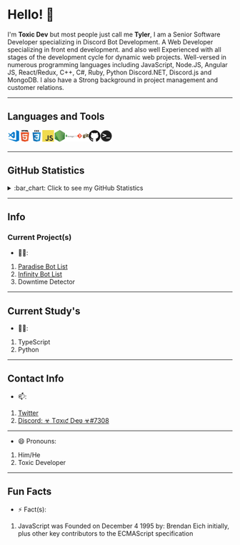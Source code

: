 # Hello! 👋
I'm **Toxic Dev** but most people just call me **Tyler**, I am a Senior Software Developer specializing in Discord Bot Development. A Web Developer specializing in front end development. 
and also well Experienced with all stages of the development cycle for dynamic web projects. Well-versed in numerous programming languages including JavaScript, Node.JS, Angular JS, React/Redux, C++, C#, Ruby, Python Discord.NET, Discord.js and MongoDB. I also have a Strong background in project management and customer relations.

---

## Languages and Tools

<img align="left" alt="Visual Studio Code" width="26px" src="https://raw.githubusercontent.com/github/explore/80688e429a7d4ef2fca1e82350fe8e3517d3494d/topics/visual-studio-code/visual-studio-code.png" />
<img align="left" alt="HTML5" width="26px" src="https://raw.githubusercontent.com/github/explore/80688e429a7d4ef2fca1e82350fe8e3517d3494d/topics/html/html.png" />
<img align="left" alt="CSS3" width="26px" src="https://raw.githubusercontent.com/github/explore/80688e429a7d4ef2fca1e82350fe8e3517d3494d/topics/css/css.png" />
<img align="left" alt="JavaScript" width="26px" src="https://raw.githubusercontent.com/github/explore/80688e429a7d4ef2fca1e82350fe8e3517d3494d/topics/javascript/javascript.png" />
<img align="left" alt="Node.js" width="26px" src="https://raw.githubusercontent.com/github/explore/80688e429a7d4ef2fca1e82350fe8e3517d3494d/topics/nodejs/nodejs.png" />
<img align="left" alt="MongoDB" width="26px" src="https://raw.githubusercontent.com/github/explore/80688e429a7d4ef2fca1e82350fe8e3517d3494d/topics/mongodb/mongodb.png" />
<img align="left" alt="Git" width="26px" src="https://raw.githubusercontent.com/github/explore/80688e429a7d4ef2fca1e82350fe8e3517d3494d/topics/git/git.png" />
<img align="left" alt="GitHub" width="26px" src="https://raw.githubusercontent.com/github/explore/78df643247d429f6cc873026c0622819ad797942/topics/github/github.png" />
<img align="left" alt="Terminal" width="26px" src="https://raw.githubusercontent.com/github/explore/80688e429a7d4ef2fca1e82350fe8e3517d3494d/topics/terminal/terminal.png" />

<br><br><hr>

## GitHub Statistics
<details>
  <summary>
    :bar_chart: Click to see my GitHub Statistics
  </summary>
  <p align="center">
&nbsp;<img align="center" src="https://github-readme-stats.vercel.app/api?username=TheRealToxicDev&show_icons=true&theme=dracula" alt="Toxic Dev" height="200"/>
<img align="center" src="https://github-readme-stats.vercel.app/api/top-langs/?username=TheRealToxicDev&hide=lua&theme=dracula" alt="Toxic Dev's github stats"/>
<div><img src="https://github-profile-trophy.vercel.app/?username=TheRealToxicDev&theme=dracula" width="1200"></div>
  </p>
</details>

--- 

## Info

### Current Project(s)
- 👨‍💻:  
1. [Paradise Bot List](https://paradisebots.net)  
2. [Infinity Bot List](https://infinitybots.xyz)
3. Downtime Detector

---

## Current Study's
  - 👨‍🏫:
1. TypeScript
2. Python

---

## Contact Info
- 📫: 
1. [Twitter](https://twitter.com/TheRealToxicDev)
2. [Discord: ☣ Tσxιƈ Dҽʋ ☣#7308](https://redirect.toxicdev.me/discord)

---

- 😄 Pronouns: 
1. Him/He
2. Toxic Developer

---

## Fun Facts
- ⚡ Fact(s): 
1. JavaScript was Founded on December 4 1995 by: Brendan Eich initially, plus other key contributors to the ECMAScript specification
